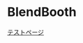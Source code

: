 BlendBooth
======================

[テストページ](https://ryusei-jp-y.github.io/ryusei/BlendBooth/blend.html)
